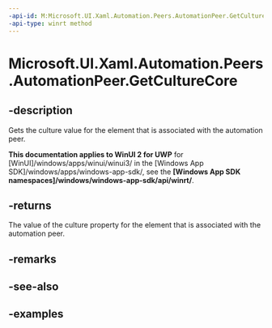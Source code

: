 ```yaml
---
-api-id: M:Microsoft.UI.Xaml.Automation.Peers.AutomationPeer.GetCultureCore
-api-type: winrt method
---
```


<!-- Method syntax.
virtual protected int AutomationPeer.GetCultureCore()
-->

# Microsoft.UI.Xaml.Automation.Peers.AutomationPeer.GetCultureCore

## -description
Gets the culture value for the element that is associated with the automation peer.  

**This documentation applies to WinUI 2 for UWP** for [WinUI]/windows/apps/winui/winui3/ in the [Windows App SDK]/windows/apps/windows-app-sdk/, see the **[Windows App SDK namespaces]/windows/windows-app-sdk/api/winrt/**.

## -returns
The value of the culture property for the element that is associated with the automation peer.  

## -remarks

## -see-also

## -examples

